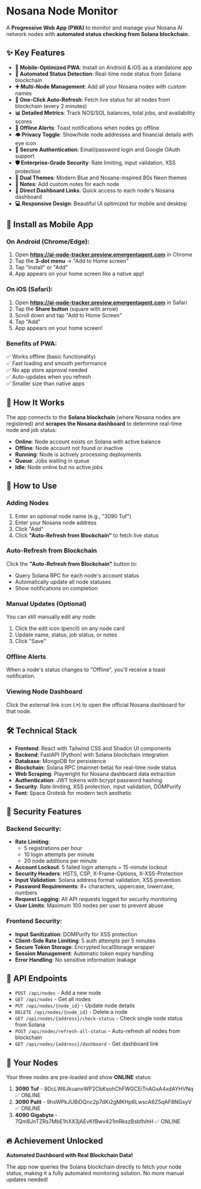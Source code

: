 # Nosana Node Monitor

A **Progressive Web App (PWA)** to monitor and manage your Nosana AI network nodes with **automated status checking from Solana blockchain**.

## ✨ Key Features

- **📱 Mobile-Optimized PWA**: Install on Android & iOS as a standalone app
- **🔄 Automated Status Detection**: Real-time node status from Solana blockchain
- **➕ Multi-Node Management**: Add all your Nosana nodes with custom names
- **🚀 One-Click Auto-Refresh**: Fetch live status for all nodes from blockchain (every 2 minutes)
- **📊 Detailed Metrics**: Track NOS/SOL balances, total jobs, and availability scores
- **🔔 Offline Alerts**: Toast notifications when nodes go offline
- **👁️ Privacy Toggle**: Show/hide node addresses and financial details with eye icon
- **🔐 Secure Authentication**: Email/password login and Google OAuth support
- **🛡️ Enterprise-Grade Security**: Rate limiting, input validation, XSS protection
- **🎨 Dual Themes**: Modern Blue and Nosana-inspired 80s Neon themes
- **📝 Notes**: Add custom notes for each node
- **🔗 Direct Dashboard Links**: Quick access to each node's Nosana dashboard
- **💻 Responsive Design**: Beautiful UI optimized for mobile and desktop

## 📱 Install as Mobile App

### On Android (Chrome/Edge):
1. Open **https://ai-node-tracker.preview.emergentagent.com** in Chrome
2. Tap the **3-dot menu** → "Add to Home screen"
3. Tap "Install" or "Add"
4. App appears on your home screen like a native app!

### On iOS (Safari):
1. Open **https://ai-node-tracker.preview.emergentagent.com** in Safari
2. Tap the **Share button** (square with arrow)
3. Scroll down and tap "Add to Home Screen"
4. Tap "Add"
5. App appears on your home screen!

### Benefits of PWA:
✅ Works offline (basic functionality)  
✅ Fast loading and smooth performance  
✅ No app store approval needed  
✅ Auto-updates when you refresh  
✅ Smaller size than native apps

## 🚀 How It Works

The app connects to the **Solana blockchain** (where Nosana nodes are registered) and **scrapes the Nosana dashboard** to determine real-time node and job status:

- **Online**: Node account exists on Solana with active balance
- **Offline**: Node account not found or inactive
- **Running**: Node is actively processing deployments
- **Queue**: Jobs waiting in queue
- **Idle**: Node online but no active jobs

## 📖 How to Use

### Adding Nodes

1. Enter an optional node name (e.g., "3090 Tuf")
2. Enter your Nosana node address
3. Click "Add"
4. Click **"Auto-Refresh from Blockchain"** to fetch live status

### Auto-Refresh from Blockchain

Click the **"Auto-Refresh from Blockchain"** button to:
- Query Solana RPC for each node's account status
- Automatically update all node statuses
- Show notifications on completion

### Manual Updates (Optional)

You can still manually edit any node:
1. Click the edit icon (pencil) on any node card
2. Update name, status, job status, or notes
3. Click "Save"

### Offline Alerts

When a node's status changes to "Offline", you'll receive a toast notification.

### Viewing Node Dashboard

Click the external link icon (↗) to open the official Nosana dashboard for that node.

## 🛠 Technical Stack

- **Frontend**: React with Tailwind CSS and Shadcn UI components
- **Backend**: FastAPI (Python) with Solana blockchain integration
- **Database**: MongoDB for persistence
- **Blockchain**: Solana RPC (mainnet-beta) for real-time node status
- **Web Scraping**: Playwright for Nosana dashboard data extraction
- **Authentication**: JWT tokens with bcrypt password hashing
- **Security**: Rate limiting, XSS protection, input validation, DOMPurify
- **Font**: Space Grotesk for modern tech aesthetic

## 🔐 Security Features

### Backend Security:
- **Rate Limiting**: 
  - 5 registrations per hour
  - 10 login attempts per minute
  - 20 node additions per minute
- **Account Lockout**: 5 failed login attempts = 15-minute lockout
- **Security Headers**: HSTS, CSP, X-Frame-Options, X-XSS-Protection
- **Input Validation**: Solana address format validation, XSS prevention
- **Password Requirements**: 8+ characters, uppercase, lowercase, numbers
- **Request Logging**: All API requests logged for security monitoring
- **User Limits**: Maximum 100 nodes per user to prevent abuse

### Frontend Security:
- **Input Sanitization**: DOMPurify for XSS protection
- **Client-Side Rate Limiting**: 5 auth attempts per 5 minutes
- **Secure Token Storage**: Encrypted localStorage wrapper
- **Session Management**: Automatic token expiry handling
- **Error Handling**: No sensitive information leakage

## 📡 API Endpoints

- `POST /api/nodes` - Add a new node
- `GET /api/nodes` - Get all nodes
- `PUT /api/nodes/{node_id}` - Update node details
- `DELETE /api/nodes/{node_id}` - Delete a node
- `GET /api/nodes/{address}/check-status` - Check single node status from Solana
- `POST /api/nodes/refresh-all-status` - Auto-refresh all nodes from blockchain
- `GET /api/nodes/{address}/dashboard` - Get dashboard link

## 🎯 Your Nodes

Your three nodes are pre-loaded and show **ONLINE** status:
1. **3090 Tuf** - 9DcLW6JkuanvWP2CbKsohChFWGCEiTnAGxA4xdAYHVNq ✅ ONLINE
2. **3090 Palit** - 9hsWPkJUBiDQnc2p7dKi2gMKHp6LwscA6Z5qAF8NGsyV ✅ ONLINE
3. **4090 Gigabyte** - 7Qm8JnTZRs7MbE1hXX3jAEvKfBwv421mRkszBsbfhihH ✅ ONLINE

## 🔥 Achievement Unlocked

**Automated Dashboard with Real Blockchain Data!** 

The app now queries the Solana blockchain directly to fetch your node status, making it a fully automated monitoring solution. No more manual updates needed!
